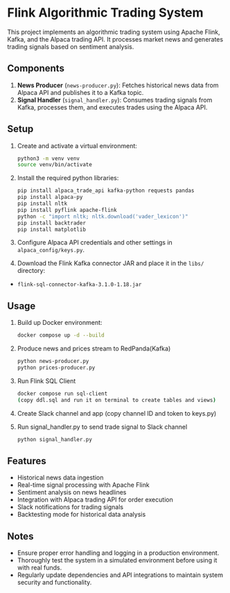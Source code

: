 # Flink Algorithmic Trading System

This project implements an algorithmic trading system using Apache Flink, Kafka, and the Alpaca trading API. It processes market news and generates trading signals based on sentiment analysis.

## Components

1. **News Producer** (`news-producer.py`): Fetches historical news data from Alpaca API and publishes it to a Kafka topic.
2. **Signal Handler** (`signal_handler.py`): Consumes trading signals from Kafka, processes them, and executes trades using the Alpaca API.

## Setup

1. Create and activate a virtual environment:
   ```bash
   python3 -m venv venv
   source venv/bin/activate
2. Install the required python libraries:
   ```bash
   pip install alpaca_trade_api kafka-python requests pandas
   pip install alpaca-py
   pip install nltk
   pip install pyflink apache-flink
   python -c "import nltk; nltk.download('vader_lexicon')"
   pip install backtrader
   pip install matplotlib

3. Configure Alpaca API credentials and other settings in `alpaca_config/keys.py`.

4. Download the Flink Kafka connector JAR and place it in the `libs/` directory:
- `flink-sql-connector-kafka-3.1.0-1.18.jar`

## Usage

1. Build up Docker environment:
   ```bash
   docker compose up -d --build

2. Produce news and prices stream to RedPanda(Kafka)
   ```bash
   python news-producer.py
   python prices-producer.py

3. Run Flink SQL Client
   ```bash
   docker compose run sql-client
   (copy ddl.sql and run it on terminal to create tables and views)

4. Create Slack channel and app
   (copy channel ID and token to keys.py)

5. Run signal_handler.py to send trade signal to Slack channel
   ```bash
   python signal_handler.py
   
## Features

- Historical news data ingestion
- Real-time signal processing with Apache Flink
- Sentiment analysis on news headlines
- Integration with Alpaca trading API for order execution
- Slack notifications for trading signals
- Backtesting mode for historical data analysis

## Notes

- Ensure proper error handling and logging in a production environment.
- Thoroughly test the system in a simulated environment before using it with real funds.
- Regularly update dependencies and API integrations to maintain system security and functionality.


